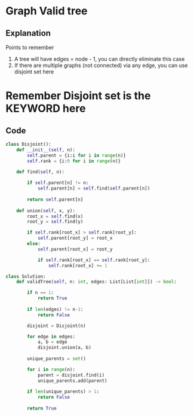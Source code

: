 # Graph Valid tree

## Explanation
Points to remember
1. A tree will have edges = node - 1, you can directly eliminate this case
2. If there are multiple graphs (not connected) via any edge, you can use disjoint set here

# Remember Disjoint set is the KEYWORD here

## Code
```python
class Disjoint():
    def __init__(self, n):
        self.parent = {i:i for i in range(n)}
        self.rank = {i:0 for i in range(n)}
    
    def find(self, n):

        if self.parent[n] != n:
            self.parent[n] = self.find(self.parent[n])
        
        return self.parent[n]
    
    def union(self, x, y):
        root_x = self.find(x)
        root_y = self.find(y)

        if self.rank[root_x] > self.rank[root_y]:
            self.parent[root_y] = root_x
        else:
            self.parent[root_x] = root_y

            if self.rank[root_x] == self.rank[root_y]:
                self.rank[root_x] += 1

class Solution:
    def validTree(self, n: int, edges: List[List[int]]) -> bool:

        if n == 1:
            return True
        
        if len(edges) != n-1:
            return False

        disjoint = Disjoint(n)

        for edge in edges:
            a, b = edge
            disjoint.union(a, b)
        
        unique_parents = set()

        for i in range(n):
            parent = disjoint.find(i)
            unique_parents.add(parent)
        
        if len(unique_parents) > 1:
            return False
        
        return True
```